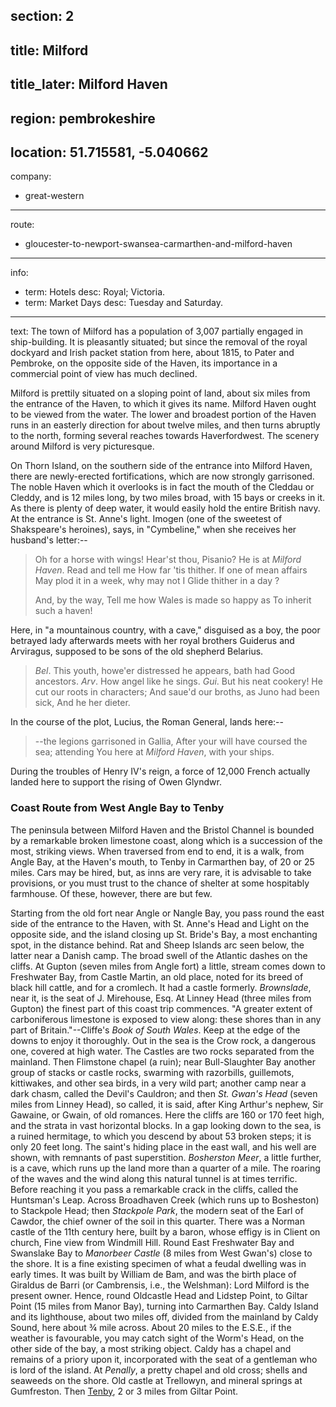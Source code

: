 section: 2
----
title: Milford
----
title_later: Milford Haven
----
region: pembrokeshire
----
location: 51.715581, -5.040662
----
company:
- great-western
----
route:
- gloucester-to-newport-swansea-carmarthen-and-milford-haven
----
info:
- term: Hotels
  desc: Royal; Victoria.
- term: Market Days
  desc: Tuesday and Saturday.
----
text: The town of Milford has a population of 3,007 partially engaged in ship-building. It is pleasantly situated; but since the removal of the royal dockyard and Irish packet station from here, about 1815, to Pater and Pembroke, on the opposite side of the Haven, its importance in a commercial point of view has much declined.

Milford is prettily situated on a sloping point of land, about six miles from the entrance of the Haven, to which it gives its name. Milford Haven ought to be viewed from the water. The lower and broadest portion of the Haven runs in an easterly direction for about twelve miles, and then turns abruptly to the north, forming several reaches towards Haverfordwest. The scenery around Milford is very picturesque.

On Thorn Island, on the southern side of the entrance into Milford Haven, there are newly-erected fortifications, which are now strongly garrisoned. The noble Haven which it overlooks is in fact the mouth of the Cleddau or Cleddy, and is 12 miles long, by two miles broad, with 15 bays or creeks in it. As there is plenty of deep water, it would easily hold the entire British navy. At the entrance is St. Anne's light. Imogen (one of the sweetest of Shakspeare's heroines), says, in "Cymbeline," when she receives her husband's letter:--

> Oh for a horse with wings! Hear'st thou, Pisanio?
> He is at *Milford Haven*. Read and tell me
> How far 'tis thither. If one of mean affairs
> May plod it in a week, why may not I
> Glide thither in a day ?
>
> And, by the way,
> Tell me how Wales is made so happy as
> To inherit such a haven!

Here, in "a mountainous country, with a cave," disguised as a boy, the poor betrayed lady afterwards meets with her royal brothers Guiderus and Arviragus, supposed to be sons of the old shepherd Belarius.

> *Bel*. This youth, howe'er distressed he appears, bath had Good ancestors.
> *Arv*. How angel like he sings.
> *Gui*. But his neat cookery! He cut our roots in characters;
> And saue'd our broths, as Juno had been sick,
> And he her dieter.

In the course of the plot, Lucius, the Roman General, lands here:--

> --the legions garrisoned in Gallia,
> After your will have coursed the sea; attending
> You here at *Milford Haven*, with your ships.

During the troubles of Henry IV's reign, a force of 12,000 French actually landed here to support the rising of Owen Glyndwr.

### Coast Route from West Angle Bay to Tenby
The peninsula between Milford Haven and the Bristol Channel is bounded by a remarkable broken limestone coast, along which is a succession of the most, striking views. When traversed from end to end, it is a walk, from Angle Bay, at the Haven's mouth, to Tenby in Carmarthen bay, of 20 or 25 miles. Cars may be hired, but, as inns are very rare, it is advisable to take provisions, or you must trust to the chance of shelter at some hospitably farmhouse. Of these, however, there are but few.

Starting from the old fort near Angle or Nangle Bay, you pass round the east side of the entrance to the Haven, with St. Anne's Head and Light on the opposite side, and the island closing up St. Bride's Bay, a most enchanting spot, in the distance behind. Rat and Sheep Islands arc seen below, the latter near a Danish camp. The broad swell of the Atlantic dashes on the cliffs. At Gupton (seven miles from Angle fort) a little, stream comes down to Freshwater Bay, from Castle Martin, an old place, noted for its breed of black hill cattle, and for a cromlech. It had a castle formerly. *Brownslade*, near it, is the seat of J. Mirehouse, Esq. At Linney Head (three miles from Gupton) the finest part of this coast trip commences. "A greater extent of carboniferous limestone is exposed to view along: these shores than in any part of Britain."--Cliffe's <cite>Book of South Wales</cite>. Keep at the edge of the downs to enjoy it thoroughly. Out in the sea is the Crow rock, a dangerous one, covered at high water. The Castles are two rocks separated from the mainland. Then Flimstone chapel (a ruin); near Bull-Slaughter Bay another group of stacks or castle rocks, swarming with razorbills, guillemots, kittiwakes, and other sea birds, in a very wild part; another camp near a dark chasm, called the Devil's Cauldron; and then *St. Gwan's Head* (seven miles from Linney Head), so called, it is said, after King Arthur's nephew, Sir Gawaine, or Gwain, of old romances. Here the cliffs are 160 or 170 feet high, and the strata in vast horizontal blocks. In a gap looking down to the sea, is a ruined hermitage, to which you descend by about 53 broken steps; it is only 20 feet long. The saint's hiding place in the east wall, and his well are shown, with remnants of past superstition. *Bosherston Meer*, a little further, is a cave, which runs up the land more than a quarter of a mile. The roaring of the waves and the wind along this natural tunnel is at times terrific. Before reaching it you pass a remarkable crack in the cliffs, called the Huntsman's Leap. Across Broadhaven Creek (which runs up to Bosheston) to Stackpole Head; then *Stackpole Park*, the modern seat of the Earl of Cawdor, the chief owner of the soil in this quarter. There was a Norman castle of the 11th century here, built by a baron, whose effigy is in Client on church, Fine view from Windmill Hill. Round East Freshwater Bay and Swanslake Bay to *Manorbeer Castle* (8 miles from West Gwan's) close to the shore. It is a fine existing specimen of what a feudal dwelling was in early times. It was built by William de Bam, and was the birth place of Giraldus de Barri (or Cambrensis, i.e., the Welshman): Lord Milford is the present owner. Hence, round Oldcastle Head and Lidstep Point, to Giltar Point (15 miles from Manor Bay), turning into Carmarthen Bay. Caldy Island and its lighthouse, about two miles off, divided from the mainland by Caldy Sound, here about ¾ mile across. About 20 miles to the E.S.E., if the weather is favourable, you may catch sight of the Worm's Head, on the other side of the bay, a most striking object. Caldy has a chapel and remains of a priory upon it, incorporated with the seat of a gentleman who is lord of the island. At *Penally*, a pretty chapel and old cross; shells and seaweeds on the shore. Old castle at Trellowyn, and mineral springs at Gumfreston. Then [Tenby](/stations/tenby), 2 or 3 miles from Giltar Point.
